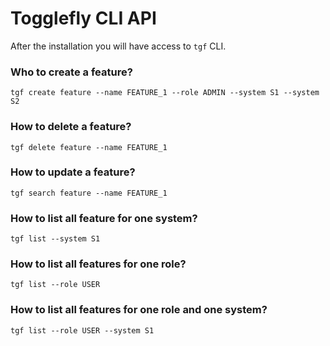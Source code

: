 # Togglefly CLI API

After the installation you will have access to `tgf` CLI. 

### Who to create a feature?

```shell
tgf create feature --name FEATURE_1 --role ADMIN --system S1 --system S2
```

### How to delete a feature?

```shell
tgf delete feature --name FEATURE_1
```

### How to update a feature?

```shell
tgf search feature --name FEATURE_1
```

### How to list all feature for one system?

```shell
tgf list --system S1
```

### How to list all features for one role?

```shell
tgf list --role USER
```

### How to list all features for one role and one system?

```shell
tgf list --role USER --system S1
```
